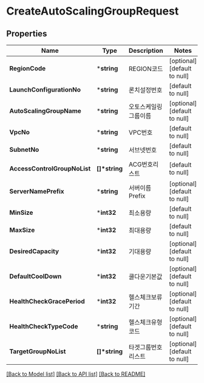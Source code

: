 # CreateAutoScalingGroupRequest

## Properties
Name | Type | Description | Notes
------------ | ------------- | ------------- | -------------
**RegionCode** | ***string** | REGION코드 | [optional] [default to null]
**LaunchConfigurationNo** | ***string** | 론치설정번호 | [default to null]
**AutoScalingGroupName** | ***string** | 오토스케일링그룹이름 | [optional] [default to null]
**VpcNo** | ***string** | VPC번호 | [default to null]
**SubnetNo** | ***string** | 서브넷번호 | [default to null]
**AccessControlGroupNoList** | **[]\*string** | ACG번호리스트 | [default to null]
**ServerNamePrefix** | ***string** | 서버이름Prefix | [optional] [default to null]
**MinSize** | ***int32** | 최소용량 | [default to null]
**MaxSize** | ***int32** | 최대용량 | [default to null]
**DesiredCapacity** | ***int32** | 기대용량 | [optional] [default to null]
**DefaultCoolDown** | ***int32** | 쿨다운기본값 | [optional] [default to null]
**HealthCheckGracePeriod** | ***int32** | 헬스체크보류기간 | [optional] [default to null]
**HealthCheckTypeCode** | ***string** | 헬스체크유형코드 | [optional] [default to null]
**TargetGroupNoList** | **[]\*string** | 타겟그룹번호리스트 | [optional] [default to null]

[[Back to Model list]](../README.md#documentation-for-models) [[Back to API list]](../README.md#documentation-for-api-endpoints) [[Back to README]](../README.md)


